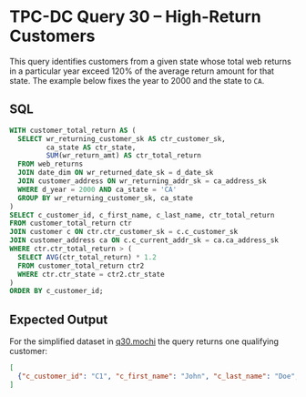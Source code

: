 # TPC-DC Query 30 – High-Return Customers

This query identifies customers from a given state whose total web returns in a particular year exceed 120% of the average return amount for that state. The example below fixes the year to 2000 and the state to `CA`.

## SQL
```sql
WITH customer_total_return AS (
  SELECT wr_returning_customer_sk AS ctr_customer_sk,
         ca_state AS ctr_state,
         SUM(wr_return_amt) AS ctr_total_return
  FROM web_returns
  JOIN date_dim ON wr_returned_date_sk = d_date_sk
  JOIN customer_address ON wr_returning_addr_sk = ca_address_sk
  WHERE d_year = 2000 AND ca_state = 'CA'
  GROUP BY wr_returning_customer_sk, ca_state
)
SELECT c_customer_id, c_first_name, c_last_name, ctr_total_return
FROM customer_total_return ctr
JOIN customer c ON ctr.ctr_customer_sk = c.c_customer_sk
JOIN customer_address ca ON c.c_current_addr_sk = ca.ca_address_sk
WHERE ctr.ctr_total_return > (
  SELECT AVG(ctr_total_return) * 1.2
  FROM customer_total_return ctr2
  WHERE ctr.ctr_state = ctr2.ctr_state
)
ORDER BY c_customer_id;
```

## Expected Output
For the simplified dataset in [q30.mochi](./q30.mochi) the query returns one qualifying customer:
```json
[
  {"c_customer_id": "C1", "c_first_name": "John", "c_last_name": "Doe", "ctr_total_return": 210.0}
]
```
